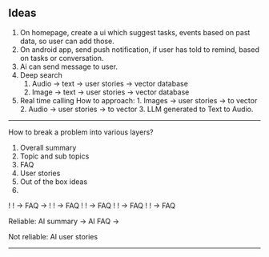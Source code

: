 ## Ideas
1. On homepage, create a ui which suggest tasks, events based on past data, so user can add those.
2. On android app, send push notification, if user has told to remind, based on tasks or conversation.
3. Ai can send message to user.
4. Deep search
    1. Audio -> text -> user stories -> vector database
    2. Image -> text -> user stories -> vector database
5. Real time calling
    How to approach:
        1. Images -> user stories -> to vector
        2. Audio -> user stories -> to vector
        3. LLM generated to Text to Audio.

-----

How to break a problem into various layers?

1. Overall summary
2. Topic and sub topics
3. FAQ
4. User stories
5. Out of the box ideas
6. 

! ! -> FAQ -> 
! ! -> FAQ
! ! -> FAQ
! ! -> FAQ
! ! -> FAQ

Reliable:
AI summary ->
AI FAQ ->

Not reliable:
AI user stories



-----

